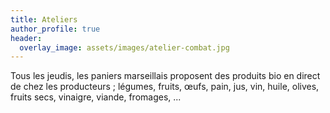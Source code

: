 ```yaml
---
title: Ateliers
author_profile: true
header:
  overlay_image: assets/images/atelier-combat.jpg
---
```


Tous les jeudis, les paniers marseillais proposent des produits bio en direct de chez les producteurs ; légumes, fruits, œufs, pain, jus, vin, huile, olives, fruits secs, vinaigre, viande, fromages, ...
